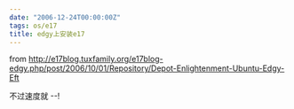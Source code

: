 ```yaml
---
date: "2006-12-24T00:00:00Z"
tags: os/e17
title: edgy上安装e17
---
```


from http://e17blog.tuxfamily.org/e17blog-edgy.php/post/2006/10/01/Repository/Depot-Enlightenment-Ubuntu-Edgy-Eft

不过速度就 --!
